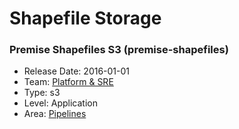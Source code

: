 # Shapefile Storage
### Premise Shapefiles S3 (premise-shapefiles)
* Release Date: 2016-01-01
* Team: [Platform & SRE](../teams/platform.md)
* Type: s3
* Level: Application
* Area: [Pipelines](../areas/pipelines.png)
